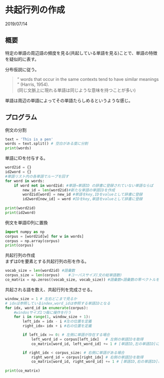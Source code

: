 # 共起行列の作成

2019/07/14

## 概要
特定の単語の周辺語の頻度を見る(共起している単語を見る)ことで、単語の特徴を疑似的に表す。  

分布仮説に従う。

> ” words that occur in the same contexts tend to have similar meanings ” (Harris, 1954).  
(同じ文脈上に現れる単語は同じような意味を持つことが多い)

単語は周辺の単語によってその単語たらしめるというような感じ。  

## プログラム

例文の分割
```py
text = 'This is a pen'
words = text.split() # 空白がある度に分割
print(words)
```

単語にIDを付与する。
```py
word2id = {}
id2word = {}
#単語リスト内の各単語でループを回す
for word in words:
    if word not in word2id: #単語→単語ID の辞書に登録されていない単語ならば
        new_id = len(word2id)#新たな単語の単語IDを作成
        word2id[word] = new_id #単語をkey,IDをvalueとして辞書に登録
        id2word[new_id] = word #IDをkey,単語をvalueとして辞書に登録
        
print(word2id)
print(id2word)
```

例文を単語ID列に置換
```py
import numpy as np
corpus = [word2id[w] for w in words]
corpus = np.array(corpus)
print(corpus)
```

共起行列の作成  
まずは0を要素とする共起行列の形を作る。
```py
vocab_size = len(word2id) #語彙数
corpus_size = len(corpus)    #コーパスサイズ(文の総単語数)
co_matrix = np.zeros((vocab_size, vocab_size)) #語彙数×語彙数の零ベクトルを定義
```

共起される語を数え、共起行列を完成させる。
```py
window_size = 1 # 左右どこまで見るか
# idxは参照しているindex,word_idは参照する単語IDとなる
for idx, word_id in enumerate(corpus):
    #windosサイズ1つ毎に操作を行う
    for i in range(1, window_size + 1):
        left_idx = idx - i #左の位置を定義
        right_idx= idx + i #右の位置を定義

        if left_idx >= 0: # 左側に単語が存在する場合
            left_word_id = corpus[left_idx]   # 左側の単語IDを取得
            co_matrix[word_id, left_word_id] += 1 # [単語ID,左の単語ID]に一致する要素に+1

        if right_idx < corpus_size: # 右側に単語がある場合
            right_word_id = corpus[right_idx] # 右側の単語IDを取得
            co_matrix[word_id, right_word_id] += 1 # [単語ID,右の単語ID]に一致する要素に+1
            
print(co_matrix)
```
